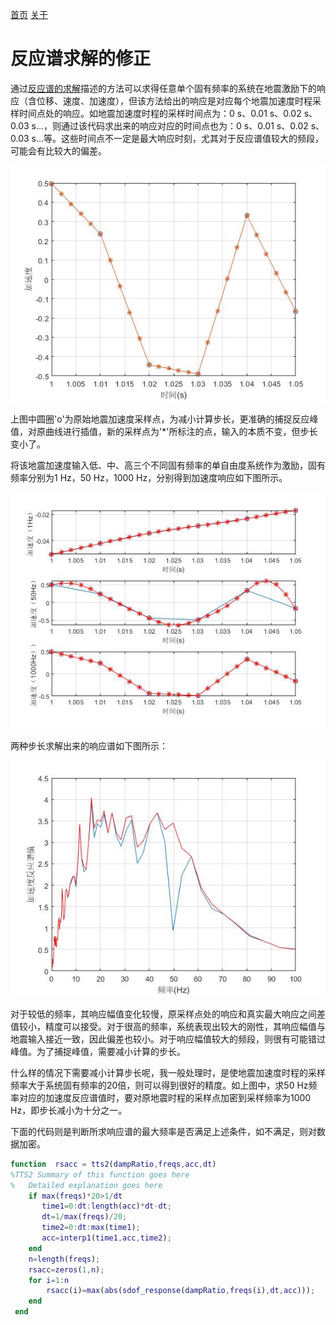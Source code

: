 [首页](https://wshwwl.github.io)  [关于](https://wshwwl.github.io/about.html) 

# 反应谱求解的修正

通过[反应谱的求解](https://wshwwl.github.io/articles/2019/12/02/Response.html)描述的方法可以求得任意单个固有频率的系统在地震激励下的响应（含位移、速度、加速度），但该方法给出的响应是对应每个地震加速度时程采样时间点处的响应。如地震加速度时程的采样时间点为：0 s、0.01 s、0.02 s、0.03 s...，则通过该代码求出来的响应对应的时间点也为：0 s、0.01 s、0.02 s、0.03 s...等。这些时间点不一定是最大响应时刻，尤其对于反应谱值较大的频段，可能会有比较大的偏差。

![](.\acc.jpg)

上图中圆圈'o'为原始地震加速度采样点，为减小计算步长，更准确的捕捉反应峰值，对原曲线进行插值，新的采样点为'*'所标注的点，输入的本质不变，但步长变小了。

将该地震加速度输入低、中、高三个不同固有频率的单自由度系统作为激励，固有频率分别为1 Hz，50 Hz，1000 Hz，分别得到加速度响应如下图所示。

![](.\accresp.jpg)

两种步长求解出来的响应谱如下图所示：

![](.\resp.jpg)

对于较低的频率，其响应幅值变化较慢，原采样点处的响应和真实最大响应之间差值较小，精度可以接受。对于很高的频率，系统表现出较大的刚性，其响应幅值与地震输入接近一致，因此偏差也较小。对于响应幅值较大的频段，则很有可能错过峰值。为了捕捉峰值，需要减小计算的步长。

什么样的情况下需要减小计算步长呢，我一般处理时，是使地震加速度时程的采样频率大于系统固有频率的20倍，则可以得到很好的精度。如上图中，求50 Hz频率对应的加速度反应谱值时，要对原地震时程的采样点加密到采样频率为1000 Hz，即步长减小为十分之一。

下面的代码则是判断所求响应谱的最大频率是否满足上述条件，如不满足，则对数据加密。

```matlab
function  rsacc = tts2(dampRatio,freqs,acc,dt)
%TTS2 Summary of this function goes here
%   Detailed explanation goes here
    if max(freqs)*20>1/dt
       time1=0:dt:length(acc)*dt-dt;
       dt=1/max(freqs)/20;
       time2=0:dt:max(time1);
       acc=interp1(time1,acc,time2);
    end
    n=length(freqs);
    rsacc=zeros(1,n);
    for i=1:n
        rsacc(i)=max(abs(sdof_response(dampRatio,freqs(i),dt,acc)));
    end
 end
```





